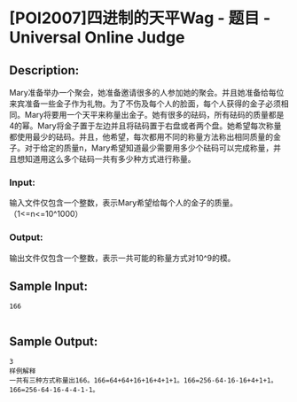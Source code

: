 # [POI2007]四进制的天平Wag - 题目 - Universal Online Judge

## Description: 

Mary准备举办一个聚会，她准备邀请很多的人参加她的聚会。并且她准备给每位来宾准备一些金子作为礼物。为了不伤及每个人的脸面，每个人获得的金子必须相同。Mary将要用一个天平来称量出金子。她有很多的砝码，所有砝码的质量都是4的幂。Mary将金子置于左边并且将砝码置于右盘或者两个盘。她希望每次称量都使用最少的砝码。并且，他希望，每次都用不同的称量方法称出相同质量的金子。对于给定的质量n，Mary希望知道最少需要用多少个砝码可以完成称量，并且想知道用这么多个砝码一共有多少种方式进行称量。

### Input: 

输入文件仅包含一个整数，表示Mary希望给每个人的金子的质量。（1<=n<=10^1000）

### Output: 

输出文件仅包含一个整数，表示一共可能的称量方式对10^9的模。


## Sample Input: 
```
166


```

## Sample Output: 
```
3
样例解释
一共有三种方式称量出166。166=64+64+16+16+4+1+1。166=256-64-16-16+4+1+1。166=256-64-16-4-4-1-1。
```
